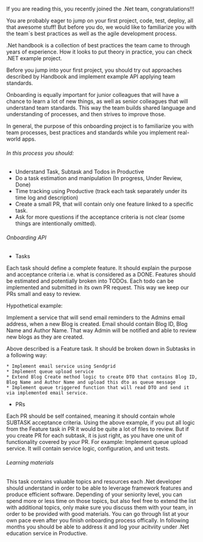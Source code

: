 If you are reading this, you recently joined the .Net team, congratulations!!!

You are probably eager to jump on your first project, code, test, deploy, all that awesome stuff! But before you do, we would like to familiarize you with the team`s best practices as well as the agile development process.

.Net handbook is a collection of best practices the team came to through years of experience. How it looks to put theory in practice, you can check .NET example project.

Before you jump into your first project, you should try out approaches described by Handbook and implement example API applying team standards. 

Onboarding is equally important for junior colleagues that will have a chance to learn a lot of new things, as well as senior colleagues that will understand team standards. This way the team builds shared language and understanding of processes, and then strives to improve those. 

In general, the purpose of this onboarding project is to familiarize you with team processes, best practices and standards while you implement real-world apps. 

###### In this process you should:
* Understand Task, Subtask and Todos in Productive
* Do a task estimation and manipulation (In progress, Under Review, Done)
* Time tracking using Productive (track each task separately under its time log and description)
* Create a small PR, that will contain only one feature linked to a specific task.
* Ask for more questions if the acceptance criteria is not clear (some things are intentionally omitted). 



###### Onboarding API
* Tasks

Each task should define a complete feature. It should explain the purpose and acceptance criteria i.e. what is considered as a DONE.  Features should be estimated and potentially broken into TODOs. Each todo can be implemented and submitted in its own PR request. This way we keep our PRs small and easy to review. 

Hypothetical example:
 
Implement a service that will send email reminders to the Admins email address, when a new Blog is created. Email should contain Blog ID, Blog Name and Author Name.
That way Admin will be notified and able to review new blogs as they are created. 

Above described is a Feature task. It should be broken down in Subtasks in a following way:

    * Implement email service using Sendgrid 
    * Implement queue upload service 
    * Extend Blog Create method logic to create DTO that contains Blog ID, Blog Name and Author Name and upload this dto as queue message
    * Implement queue triggered function that will read DTO and send it via implemented email service.


* PRs

Each PR should be self contained, meaning it should contain whole SUBTASK acceptance criteria. Using the above example, if you put all logic from the Feature task in PR it would be quite a lot of files to review. But if you create PR for each subtask, it is just right, as you have one unit of functionality covered by your PR. 
For example: Implement queue upload service. It will contain service logic, configuration, and unit tests. 


###### Learning materials 
This task contains valuable topics and resources each .Net developer should understand in order to be able to leverage framework features and produce efficient software.
Depending of your seniority level, you can spend more or less time on those topics, but  also feel free to extend the list with additional topics, only make sure you discuss them with your team, in order to be provided with good materials.
You can go through list at your own pace even after you finish onboarding process offically. In following months you should be able to address it and log your acitviity under .Net education service in Productive.